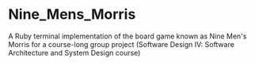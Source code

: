 # Nine_Mens_Morris
A Ruby terminal implementation of the board game known as Nine Men's Morris for a course-long group project (Software Design IV: Software Architecture and System Design course)
